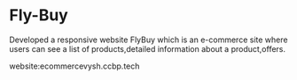 # Fly-Buy
Developed a responsive website FlyBuy which is an e-commerce site where users can see a list of products,detailed information about a product,offers.

website:ecommercevysh.ccbp.tech
